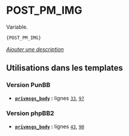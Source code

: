 # POST_PM_IMG


Variable.

```html
{POST_PM_IMG}
```

[*Ajouter une description*](https://fa-tvars.appspot.com/var/POST_PM_IMG)

## Utilisations dans les templates

### Version PunBB
* __[`privmsgs_body`](../tpl/var/punbb/privmsgs_body.md#readme) :__ lignes [`33`](../tpl/src/punbb/privmsgs_body.tpl#L33), [`97`](../tpl/src/punbb/privmsgs_body.tpl#L97)

### Version phpBB2
* __[`privmsgs_body`](../tpl/var/subsilver/privmsgs_body.md#readme) :__ lignes [`43`](../tpl/src/subsilver/privmsgs_body.tpl#L43), [`90`](../tpl/src/subsilver/privmsgs_body.tpl#L90)